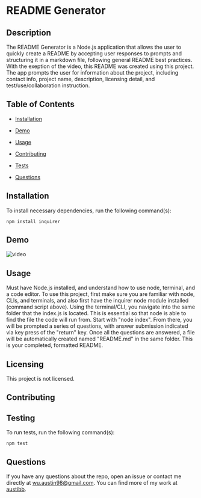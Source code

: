 # README Generator
  

  ## Description
  
  The README Generator is a Node.js application that allows the user to quickly create a README by accepting user responses to prompts and structuring it in a markdown file, following general README best practices. With the exeption of the video, this README was created using this project. The app prompts the user for information about the project, including contact info, project name, description, licensing detail, and test/use/collaboration instruction.
  
  ## Table of Contents 
  
  * [Installation](#installation)

  * [Demo](#demo)

  * [Usage](#usage)

  

  * [Contributing](#contributing)
  
  * [Tests](#tests)
  
  * [Questions](#questions)


  
  ## Installation
  
  To install necessary dependencies, run the following command(s):
  
  ```
  npm install inquirer
  ```
  
  ## Demo

  ![video](video.gif)

  ## Usage
  
  Must have Node.js installed, and understand how to use node, terminal, and a code editor. To use this project, first make sure you are familiar with node, CLIs, and terminals, and also first have the inquirer node module installed (command script above). Using the terminal/CLI, you navigate into the same folder that the index.js is located. This is essential so that node is able to find the file the code will run from. Start with "node index". From there, you will be prompted a series of questions, with answer submission indicated via key press of the "return" key. Once all the questions are answered, a file will be automatically created named "README.md" in the same folder. This is your completed, formatted README.

  ## Licensing
  
  This project is not licensed.
    
  ## Contributing
  
  
  
  ## Testing
  
  To run tests, run the following command(s):
  
  ```
  npm test
  ```
  
  ## Questions
  
  If you have any questions about the repo, open an issue or contact me directly at wu.austin98@gmail.com. You can find more of my work at [austibb](https://github.com/austibb/).
  

